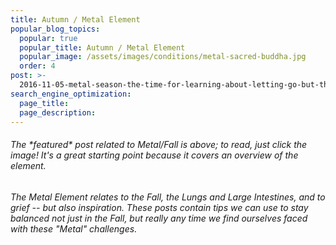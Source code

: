 ```yaml
---
title: Autumn / Metal Element
popular_blog_topics:
  popular: true
  popular_title: Autumn / Metal Element
  popular_image: /assets/images/conditions/metal-sacred-buddha.jpg
  order: 4
post: >-
  2016-11-05-metal-season-the-time-for-learning-about-letting-go-but-that-whats-of-value-remains
search_engine_optimization:
  page_title:
  page_description:
---
```


###### The \*featured\* post related to Metal/Fall is above; to read, just click the image! It's a great starting point because it covers an overview of the element.

###### The Metal Element relates to the Fall, the Lungs and Large Intestines, and to grief -- but also inspiration. These posts contain tips we can use to stay balanced not just in the Fall, but really any time we find ourselves faced with these "Metal" challenges.